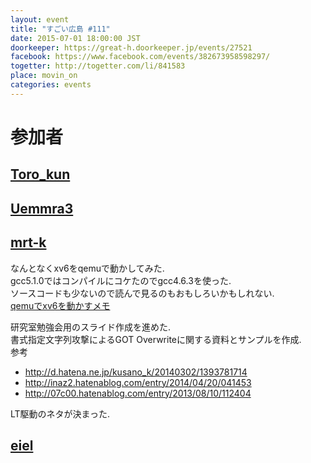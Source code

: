 ```yaml
---
layout: event
title: "すごい広島 #111"
date: 2015-07-01 18:00:00 JST
doorkeeper: https://great-h.doorkeeper.jp/events/27521
facebook: https://www.facebook.com/events/382673958598297/
togetter: http://togetter.com/li/841583
place: movin_on
categories: events
---
```


# 参加者


## [Toro_kun](https://twitter.com/Toro_kun)


## [Uemmra3](https://github.com/Uemmra3)


## [mrt-k](https://github.com/mrt-k)

なんとなくxv6をqemuで動かしてみた.  
gcc5.1.0ではコンパイルにコケたのでgcc4.6.3を使った.  
ソースコードも少ないので読んで見るのもおもしろいかもしれない.  
[qemuでxv6を動かすメモ](https://github.com/great-h/great-h.github.io/issues/1654#issuecomment-117614444)  
  
研究室勉強会用のスライド作成を進めた.  
書式指定文字列攻撃によるGOT Overwriteに関する資料とサンプルを作成.  
参考  
* http://d.hatena.ne.jp/kusano_k/20140302/1393781714
* http://inaz2.hatenablog.com/entry/2014/04/20/041453
* http://07c00.hatenablog.com/entry/2013/08/10/112404
  
LT駆動のネタが決まった.  


## [eiel](http://eiel.info/)
